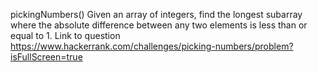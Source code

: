 pickingNumbers()
Given an array of integers, find the longest subarray where the absolute difference between any two elements is less than or equal to 1.
Link to question https://www.hackerrank.com/challenges/picking-numbers/problem?isFullScreen=true